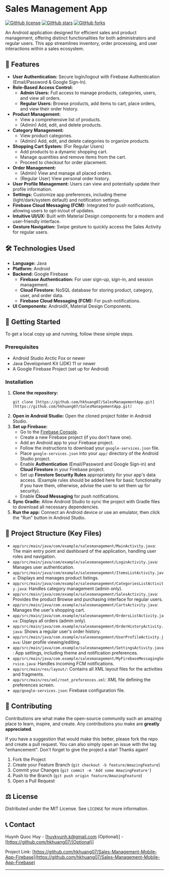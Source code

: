 # Sales Management App

[![GitHub license](https://img.shields.io/github/license/hkhuang07/SalesManagementApp.svg)](https://github.com/hkhuang07/SalesManagementApp/blob/main/LICENSE)
[![GitHub stars](https://img.shields.io/github/stars/hkhuang07/SalesManagementApp.svg?style=social)](https://github.com/hkhuang07/SalesManagementApp/stargazers)
[![GitHub forks](https://img.shields.io/github/forks/hkhuang07/SalesManagementApp.svg?style=social)](https://github.com/hkhuang07/SalesManagementApp/network/members)

An Android application designed for efficient sales and product management, offering distinct functionalities for both administrators and regular users. This app streamlines inventory, order processing, and user interactions within a sales ecosystem.

## 🌟 Features

* **User Authentication:** Secure login/logout with Firebase Authentication (Email/Password & Google Sign-In).
* **Role-Based Access Control:**
    * **Admin Users:** Full access to manage products, categories, users, and view all orders.
    * **Regular Users:** Browse products, add items to cart, place orders, and view their order history.
* **Product Management:**
    * View a comprehensive list of products.
    * (Admin) Add, edit, and delete products.
* **Category Management:**
    * View product categories.
    * (Admin) Add, edit, and delete categories to organize products.
* **Shopping Cart System:** (For Regular Users)
    * Add products to a dynamic shopping cart.
    * Manage quantities and remove items from the cart.
    * Proceed to checkout for order placement.
* **Order Management:**
    * (Admin) View and manage all placed orders.
    * (Regular User) View personal order history.
* **User Profile Management:** Users can view and potentially update their profile information.
* **Settings:** Customize app preferences, including theme (light/dark/system default) and notification settings.
* **Firebase Cloud Messaging (FCM):** Integrated for push notifications, allowing users to opt-in/out of updates.
* **Intuitive UI/UX:** Built with Material Design components for a modern and user-friendly interface.
* **Gesture Navigation:** Swipe gesture to quickly access the Sales Activity for regular users.

## 🛠️ Technologies Used

* **Language:** Java
* **Platform:** Android
* **Backend:** Google Firebase
    * **Firebase Authentication:** For user sign-up, sign-in, and session management.
    * **Cloud Firestore:** NoSQL database for storing product, category, user, and order data.
    * **Firebase Cloud Messaging (FCM):** For push notifications.
* **UI Components:** AndroidX, Material Design Components.

## 🚀 Getting Started

To get a local copy up and running, follow these simple steps.

### Prerequisites

* Android Studio Arctic Fox or newer
* Java Development Kit (JDK) 11 or newer
* A Google Firebase Project (set up for Android)

### Installation

1.  **Clone the repository:**
    ```
    git clone [https://github.com/hkhuang07/SalesManagementApp.git](https://github.com/hkhuang07/SalesManagementApp.git)
    ```
2.  **Open in Android Studio:**
    Open the cloned project folder in Android Studio.
3.  **Set up Firebase:**
    * Go to the [Firebase Console](https://console.firebase.google.com/).
    * Create a new Firebase project (if you don't have one).
    * Add an Android app to your Firebase project.
    * Follow the instructions to download your `google-services.json` file.
    * Place `google-services.json` into your `app/` directory of the Android Studio project.
    * Enable **Authentication** (Email/Password and Google Sign-in) and **Cloud Firestore** in your Firebase project.
    * Set up **Firestore Security Rules** appropriately for your app's data access. (Example rules should be added here for basic functionality if you have them, otherwise, advise the user to set them up for security).
    * Enable **Cloud Messaging** for push notifications.
4.  **Sync Gradle:**
    Allow Android Studio to sync the project with Gradle files to download all necessary dependencies.
5.  **Run the app:**
    Connect an Android device or use an emulator, then click the "Run" button in Android Studio.

## 📂 Project Structure (Key Files)

* `app/src/main/java/com/example/salesmanagement/MainActivity.java`: The main entry point and dashboard of the application, handling user roles and navigation.
* `app/src/main/java/com/example/salesmanagement/LoginActivity.java`: Manages user authentication.
* `app/src/main/java/com/example/salesmanagement/ItemsListActivity.java`: Displays and manages product listings.
* `app/src/main/java/com/example/salesmanagement/CategoriesListActivity.java`: Handles category management (admin only).
* `app/src/main/java/com/example/salesmanagement/SalesActivity.java`: Provides the product Browse and purchasing interface for regular users.
* `app/src/main/java/com.example/salesmanagement/CartsActivity.java`: Manages the user's shopping cart.
* `app/src/main/java/com.example/salesmanagement/OrdersListActivity.java`: Displays all orders (admin only).
* `app/src/main/java/com.example/salesmanagement/OrderHistoryActivity.java`: Shows a regular user's order history.
* `app/src/main/java/com.example/salesmanagement/UserProfileActivity.java`: User profile viewing/editing.
* `app/src/main/java/com.example/salesmanagement/SettingsActivity.java`: App settings, including theme and notification preferences.
* `app/src/main/java/com.example/salesmanagement/MyFirebaseMessagingService.java`: Handles incoming FCM notifications.
* `app/src/main/res/layout/`: Contains all XML layout files for the activities and fragments.
* `app/src/main/res/xml/root_preferences.xml`: XML file defining the preferences screen.
* `app/google-services.json`: Firebase configuration file.

## 🤝 Contributing

Contributions are what make the open-source community such an amazing place to learn, inspire, and create. Any contributions you make are **greatly appreciated**.

If you have a suggestion that would make this better, please fork the repo and create a pull request. You can also simply open an issue with the tag "enhancement".
Don't forget to give the project a star! Thanks again!

1.  Fork the Project
2.  Create your Feature Branch (`git checkout -b feature/AmazingFeature`)
3.  Commit your Changes (`git commit -m 'Add some AmazingFeature'`)
4.  Push to the Branch (`git push origin feature/AmazingFeature`)
5.  Open a Pull Request

## ⚖️ License

Distributed under the MIT License. See `LICENSE` for more information.

## 📞 Contact

Huynh Quoc Huy - [huykyunh.k@gmail.com (Optional)] - [https://github.com/hkhuang07/(Optional)]

Project Link: [https://github.com/hkhuang07/Sales-Management-Mobile-App-Firebase](https://github.com/hkhuang07/Sales-Management-Mobile-App-Firebase)

---

